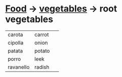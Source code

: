 # [Food](food.html) -> [vegetables](food-vegetables.md) -> root vegetables 

<table>
<tr>
<td width="50%">carota</td>
<td>carrot</td>
</tr>
<tr>
<td width="50%">cipolla</td>
<td>onion</td>
</tr>
<tr>
<td width="50%">patata</td>
<td>potato</td>
</tr>
<tr>
<td width="50%">porro</td>
<td>leek</td>
</tr>
<tr>
<td width="50%">ravanello</td>
<td>radish</td>
</tr>
</table>
